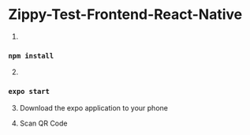 # Zippy-Test-Frontend-React-Native
1)
### `npm install`

2) 
### `expo start`

3) Download the expo application to your phone

4) Scan QR Code
